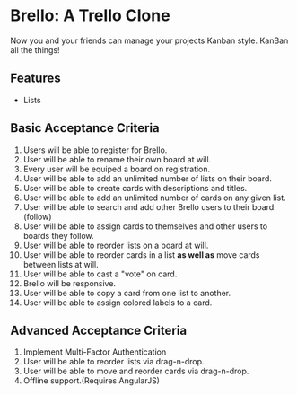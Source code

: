 # Brello: A Trello Clone

Now you and your friends can manage your projects Kanban style. KanBan all the things!

## Features

- Lists 

## Basic Acceptance Criteria

1. Users will be able to register for Brello.
2. User will be able to rename their own board at will.
3. Every user will be equiped a board on registration.
4. User will be able to add an unlimited number of lists on their board.
5. User will be able to create cards with descriptions and titles.
6. User will be able to add an unlimited number of cards on any given list.
7. User will be able to search and add other Brello users to their board. (follow)
8. User will be able to assign cards to themselves and other users to boards they follow.
9. User will be able to reorder lists on a board at will.
10. User will be able to reorder cards in a list **as well as** move cards between lists at will.
11. User will be able to cast a "vote" on card.
12. Brello will be responsive.
13. User will be able to copy a card from one list to another.
14. User will be able to assign colored labels to a card.

## Advanced Acceptance Criteria

1. Implement Multi-Factor Authentication
2. User will be able to reorder lists via drag-n-drop.
3. User will be able to move and reorder cards via drag-n-drop.
4. Offline support.(Requires AngularJS)
